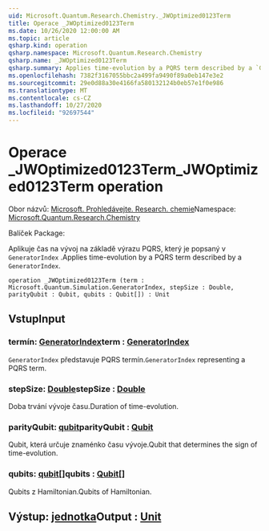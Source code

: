 ```yaml
---
uid: Microsoft.Quantum.Research.Chemistry._JWOptimized0123Term
title: Operace _JWOptimized0123Term
ms.date: 10/26/2020 12:00:00 AM
ms.topic: article
qsharp.kind: operation
qsharp.namespace: Microsoft.Quantum.Research.Chemistry
qsharp.name: _JWOptimized0123Term
qsharp.summary: Applies time-evolution by a PQRS term described by a `GeneratorIndex`.
ms.openlocfilehash: 7382f3167055bbc2a499fa9490f89a0eb147e3e2
ms.sourcegitcommit: 29e0d88a30e4166fa580132124b0eb57e1f0e986
ms.translationtype: MT
ms.contentlocale: cs-CZ
ms.lasthandoff: 10/27/2020
ms.locfileid: "92697544"
---
```

# <a name="_jwoptimized0123term-operation"></a><span data-ttu-id="10089-102">Operace _JWOptimized0123Term</span><span class="sxs-lookup"><span data-stu-id="10089-102">_JWOptimized0123Term operation</span></span>

<span data-ttu-id="10089-103">Obor názvů: [Microsoft. Prohledávejte. Research. chemie](xref:Microsoft.Quantum.Research.Chemistry)</span><span class="sxs-lookup"><span data-stu-id="10089-103">Namespace: [Microsoft.Quantum.Research.Chemistry](xref:Microsoft.Quantum.Research.Chemistry)</span></span>

<span data-ttu-id="10089-104">Balíček [](https://nuget.org/packages/)</span><span class="sxs-lookup"><span data-stu-id="10089-104">Package: [](https://nuget.org/packages/)</span></span>


<span data-ttu-id="10089-105">Aplikuje čas na vývoj na základě výrazu PQRS, který je popsaný v `GeneratorIndex` .</span><span class="sxs-lookup"><span data-stu-id="10089-105">Applies time-evolution by a PQRS term described by a `GeneratorIndex`.</span></span>

```qsharp
operation _JWOptimized0123Term (term : Microsoft.Quantum.Simulation.GeneratorIndex, stepSize : Double, parityQubit : Qubit, qubits : Qubit[]) : Unit
```


## <a name="input"></a><span data-ttu-id="10089-106">Vstup</span><span class="sxs-lookup"><span data-stu-id="10089-106">Input</span></span>

### <a name="term--generatorindex"></a><span data-ttu-id="10089-107">termín: [GeneratorIndex](xref:Microsoft.Quantum.Simulation.GeneratorIndex)</span><span class="sxs-lookup"><span data-stu-id="10089-107">term : [GeneratorIndex](xref:Microsoft.Quantum.Simulation.GeneratorIndex)</span></span>

<span data-ttu-id="10089-108">`GeneratorIndex` představuje PQRS termín.</span><span class="sxs-lookup"><span data-stu-id="10089-108">`GeneratorIndex` representing a PQRS term.</span></span>


### <a name="stepsize--double"></a><span data-ttu-id="10089-109">stepSize: [Double](xref:microsoft.quantum.lang-ref.double)</span><span class="sxs-lookup"><span data-stu-id="10089-109">stepSize : [Double](xref:microsoft.quantum.lang-ref.double)</span></span>

<span data-ttu-id="10089-110">Doba trvání vývoje času.</span><span class="sxs-lookup"><span data-stu-id="10089-110">Duration of time-evolution.</span></span>


### <a name="parityqubit--qubit"></a><span data-ttu-id="10089-111">parityQubit: [qubit](xref:microsoft.quantum.lang-ref.qubit)</span><span class="sxs-lookup"><span data-stu-id="10089-111">parityQubit : [Qubit](xref:microsoft.quantum.lang-ref.qubit)</span></span>

<span data-ttu-id="10089-112">Qubit, která určuje znaménko času vývoje.</span><span class="sxs-lookup"><span data-stu-id="10089-112">Qubit that determines the sign of time-evolution.</span></span>


### <a name="qubits--qubit"></a><span data-ttu-id="10089-113">qubits: [qubit](xref:microsoft.quantum.lang-ref.qubit)[]</span><span class="sxs-lookup"><span data-stu-id="10089-113">qubits : [Qubit](xref:microsoft.quantum.lang-ref.qubit)[]</span></span>

<span data-ttu-id="10089-114">Qubits z Hamiltonian.</span><span class="sxs-lookup"><span data-stu-id="10089-114">Qubits of Hamiltonian.</span></span>



## <a name="output--unit"></a><span data-ttu-id="10089-115">Výstup: [jednotka](xref:microsoft.quantum.lang-ref.unit)</span><span class="sxs-lookup"><span data-stu-id="10089-115">Output : [Unit](xref:microsoft.quantum.lang-ref.unit)</span></span>

